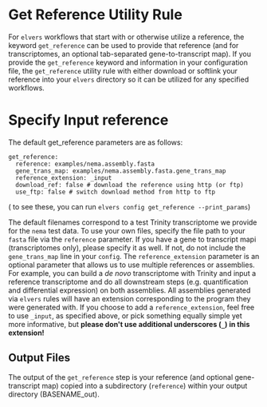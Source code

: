 # Get Reference Utility Rule

For `elvers` workflows that start with or otherwise utilize a reference, the keyword `get_reference` can be used to provide that reference (and for transcriptomes, an optional tab-separated gene-to-transcript map). If you provide the `get_reference` keyword and information in your configuration file, the `get_reference` utility rule with either download or softlink your reference into your `elvers` directory so it can be utilized for any specified workflows.

# Specify Input reference

The default get_reference parameters are as follows:

```
get_reference:
  reference: examples/nema.assembly.fasta
  gene_trans_map: examples/nema.assembly.fasta.gene_trans_map
  reference_extension: _input
  download_ref: false # download the reference using http (or ftp)
  use_ftp: false # switch download method from http to ftp
```
( to see these, you can run `elvers config get_reference --print_params`)

The default filenames correspond to a test Trinity transcriptome we provide for the `nema` test data. To use your own files, specify the file path to your `fasta` file via the `reference` parameter. If you have a gene to transcript mapi (transcriptomes only), please specify it as well. If not, do not include the `gene_trans_map` line in your `config`. The `reference_extension` parameter is an optional parameter that allows us to use multiple references or assemblies. For example, you can
build a _de novo_ transcriptome with Trinity and input a reference transcriptome and do all downstream steps (e.g. quantification and differential expression) on both assemblies. All assemblies generated via `elvers` rules will have an extension corresponding to the program they were generated with. If you choose to add a `reference_extension`, feel free to use `_input`, as specified above, or pick something equally simple yet
more informative, but **please don't use additional underscores (`_`) in this extension!**


## Output Files

The output of the `get_reference` step is your reference (and optional gene-transcript map) copied into a subdirectory (`reference`) within your output directory (BASENAME_out). 
